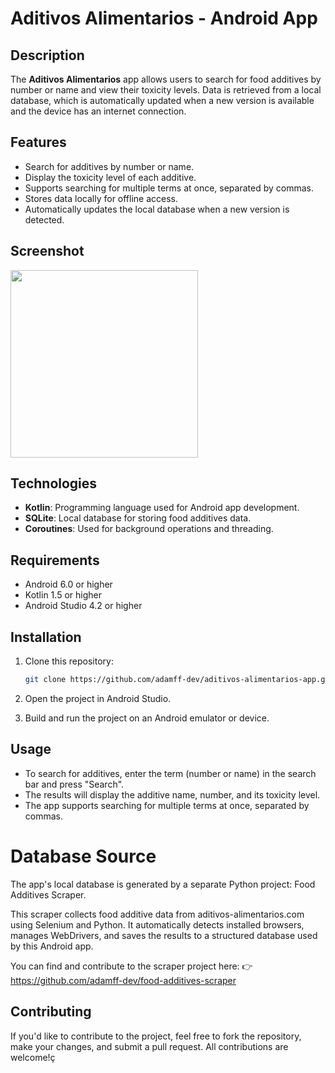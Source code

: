 # Aditivos Alimentarios - Android App

## Description

The **Aditivos Alimentarios** app allows users to search for food additives by number or name and view their toxicity levels. Data is retrieved from a local database, which is automatically updated when a new version is available and the device has an internet connection.

## Features

- Search for additives by number or name.
- Display the toxicity level of each additive.
- Supports searching for multiple terms at once, separated by commas.
- Stores data locally for offline access.
- Automatically updates the local database when a new version is detected.

## Screenshot

<img src="https://i.imgur.com/IoDOHPY.jpeg" width="300" />

## Technologies

- **Kotlin**: Programming language used for Android app development.
- **SQLite**: Local database for storing food additives data.
- **Coroutines**: Used for background operations and threading.

## Requirements

- Android 6.0 or higher
- Kotlin 1.5 or higher
- Android Studio 4.2 or higher

## Installation

1. Clone this repository:

   ```bash
   git clone https://github.com/adamff-dev/aditivos-alimentarios-app.git

2. Open the project in Android Studio.

3. Build and run the project on an Android emulator or device.

## Usage

- To search for additives, enter the term (number or name) in the search bar and press "Search".
- The results will display the additive name, number, and its toxicity level.
- The app supports searching for multiple terms at once, separated by commas.

# Database Source
The app's local database is generated by a separate Python project: Food Additives Scraper.

This scraper collects food additive data from aditivos-alimentarios.com using Selenium and Python. It automatically detects installed browsers, manages WebDrivers, and saves the results to a structured database used by this Android app.

You can find and contribute to the scraper project here:
👉 https://github.com/adamff-dev/food-additives-scraper

## Contributing

If you'd like to contribute to the project, feel free to fork the repository, make your changes, and submit a pull request. All contributions are welcome!ç
